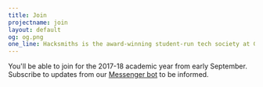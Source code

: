 ```yaml
---
title: Join
projectname: join
layout: default
og: og.png
one_line: Hacksmiths is the award-winning student-run tech society at Goldsmiths, University of London.
---
```


<div class="container">
  <!-- <a href="https://www.goldsmithssu.org/activities/societies/oursocieties/hacksmiths/">Please click here if your browser is not automatically redirected.</a> -->
  <p>You'll be able to join for the 2017-18 academic year from early September. Subscribe to updates from our <a href="http://m.me/smithsbot">Messenger bot</a> to be informed.</p>
</div>

<script>
// window.location.replace("https://www.goldsmithssu.org/activities/societies/oursocieties/hacksmiths/");
</script>